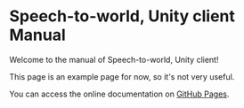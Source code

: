 # Speech-to-world, Unity client Manual

Welcome to the manual of Speech-to-world, Unity client!

This page is an example page for now, so it's not very useful.

You can access the online documentation on [GitHub Pages](https://fcbg-hnp-vr.github.io/VR-Environment-GenAI-Unity/).
